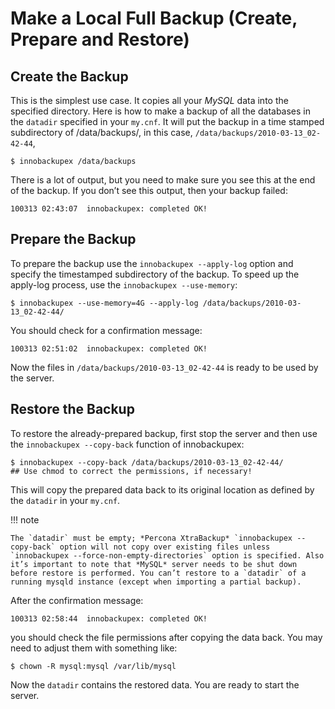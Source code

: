 # Make a Local Full Backup (Create, Prepare and Restore)

## Create the Backup

This is the simplest use case. It copies all your *MySQL* data into the specified directory. Here is how to make a backup of all the databases in the `datadir` specified in your `my.cnf`. It will put the backup in a time stamped subdirectory of /data/backups/, in this case, `/data/backups/2010-03-13_02-42-44`,

```shell
$ innobackupex /data/backups
```

There is a lot of output, but you need to make sure you see this at the end of the backup. If you don’t see this output, then your backup failed:

```text
100313 02:43:07  innobackupex: completed OK!
```

## Prepare the Backup

To prepare the backup use the `innobackupex --apply-log` option and specify the timestamped subdirectory of the backup. To speed up the apply-log process, use the `innobackupex --use-memory`:

```shell
$ innobackupex --use-memory=4G --apply-log /data/backups/2010-03-13_02-42-44/
```

You should check for a confirmation message:

```text
100313 02:51:02  innobackupex: completed OK!
```

Now the files in `/data/backups/2010-03-13_02-42-44` is ready to be used by the server.

## Restore the Backup

To restore the already-prepared backup, first stop the server and then use the `innobackupex --copy-back` function of innobackupex:

```shell
$ innobackupex --copy-back /data/backups/2010-03-13_02-42-44/
## Use chmod to correct the permissions, if necessary!
```

This will copy the prepared data back to its original location as defined by the `datadir` in your `my.cnf`.

!!! note

    The `datadir` must be empty; *Percona XtraBackup* `innobackupex --copy-back` option will not copy over existing files unless `innobackupex --force-non-empty-directories` option is specified. Also it’s important to note that *MySQL* server needs to be shut down before restore is performed. You can’t restore to a `datadir` of a running mysqld instance (except when importing a partial backup).

After the confirmation message:

```text
100313 02:58:44  innobackupex: completed OK!
```

you should check the file permissions after copying the data back. You may need to adjust them with something like:

```shell
$ chown -R mysql:mysql /var/lib/mysql
```

Now the `datadir` contains the restored data. You are ready to start the server.
